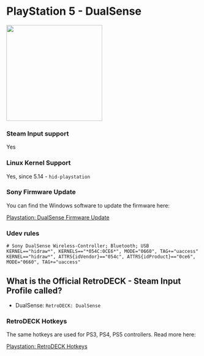 # PlayStation 5 - DualSense

<img src="../../../wiki_images/controllers/ps5-dualsense.png" width="250">

### Steam Input support
Yes

### Linux Kernel Support
Yes, since 5.14 - `hid-playstation`

### Sony Firmware Update

You can find the Windows software to update the firmware here:

[Playstation: DualSense Firmware Update](https://controller.dl.playstation.net/controller/lang/en/fwupdater.html)

### Udev rules

```
# Sony DualSense Wireless-Controller; Bluetooth; USB
KERNEL=="hidraw*", KERNELS=="*054C:0CE6*", MODE="0660", TAG+="uaccess"
KERNEL=="hidraw*", ATTRS{idVendor}=="054c", ATTRS{idProduct}=="0ce6", MODE="0660", TAG+="uaccess"
```

## What is the Official RetroDECK - Steam Input Profile called?

- DualSense: `RetroDECK: DualSense`

### RetroDECK Hotkeys

The same hotkeys are used for PS3, PS4, PS5 controllers. Read more here:


[Playstation: RetroDECK Hotkeys](../../wiki_rd_controls/hotkeys-playstation.md)
